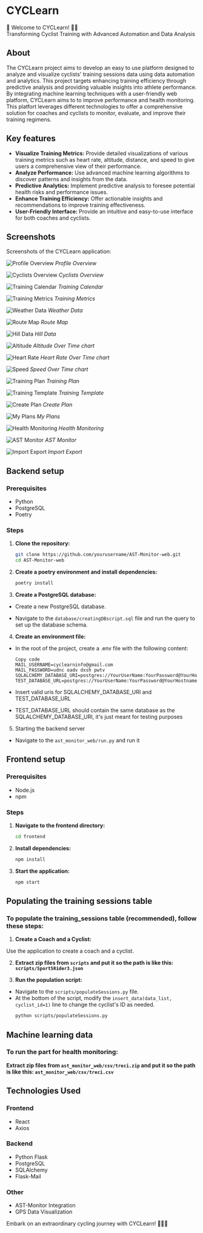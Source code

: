 # CYCLearn

🚴 Welcome to CYCLearn! 🚴‍♂️  
Transforming Cyclist Training with Advanced Automation and Data Analysis

## About

The CYCLearn project aims to develop an easy to use platform designed to analyze and visualize cyclists' training sessions data using data automation and analytics. This project targets enhancing training efficiency through predictive analysis and providing valuable insights into athlete performance. By integrating machine learning techniques with a user-friendly web platform, CYCLearn aims to to improve performance and health monitoring. This platfort leverages different technologies to offer a comprehensive solution for coaches and cyclists to monitor, evaluate, and improve their training regimens.
## Key features


- **Visualize Training Metrics:** Provide detailed visualizations of various training metrics such as heart rate, altitude, distance, and speed to give users a comprehensive view of their performance.
- **Analyze Performance:** Use advanced machine learning algorithms to discover patterns and insights from the data.
- **Predictive Analytics:** Implement predictive analysis to foresee potential health risks and performance issues.
- **Enhance Training Efficiency:** Offer actionable insights and recommendations to improve training effectiveness.
- **User-Friendly Interface:** Provide an intuitive and easy-to-use interface for both coaches and cyclists.


## Screenshots
Screenshots of the CYCLearn application:

![Profile Overview](frontendphotos/ProfileOverview.png)
*Profile Overview*

![Cyclists Overview](frontendphotos/CyclistsOverview.png)
*Cyclists Overview*

![Training Calendar](frontendphotos/TrainingCalender.png)
*Training Calendar*

![Training Metrics](frontendphotos/TrainingMetrics.png)
*Training Metrics*

![Weather Data](frontendphotos/WeatherData.PNG)
*Weather Data*

![Route Map](frontendphotos/RouteMap.png)
*Route Map*

![Hill Data](frontendphotos/HillData.png)
*Hill Data*

![Altitude](frontendphotos/Altitude.png)
*Altitude Over Time chart*

![Heart Rate](frontendphotos/HeartRate.PNG)
*Heart Rate Over Time chart*

![Speed](frontendphotos/Speed.PNG)
*Speed Over Time chart*

![Training Plan](frontendphotos/TrainingPlan.png)
*Training Plan*

![Training Template](frontendphotos/TrainingTemplate.png)
*Training Template*

![Create Plan](frontendphotos/CreatePlan.png)
*Create Plan*

![My Plans](frontendphotos/MyPlans.png)
*My Plans*

![Health Monitoring](frontendphotos/HealthMonitoring.png)
*Health Monitoring*

![AST Monitor](frontendphotos/ASTMonitor.png)
*AST Monitor*

![Import Export](frontendphotos/ImportExport.png)
*Import Export*


## Backend setup

### Prerequisites

- Python
- PostgreSQL
- Poetry

### Steps

1. **Clone the repository:**
   ```bash
   git clone https://github.com/yourusername/AST-Monitor-web.git
   cd AST-Monitor-web
2. **Create a poetry environment and install dependencies:**

   ```bash
   poetry install
3. **Create a PostgreSQL database:**

- Create a new PostgreSQL database.

- Navigate to the `database/creatingDBscript.sql` file and run the query to set up the database schema.

4. **Create an environment file:**

- In the root of the project, create a .env file with the following content:
   ```dotenv
   Copy code
   MAIL_USERNAME=cyclearninfo@gmail.com
   MAIL_PASSWORD=udnc oadv dxsh pwtv
   SQLALCHEMY_DATABASE_URI=postgres://YourUserName:YourPassword@YourHostname:YourPort/YourDatabaseName
   TEST_DATABASE_URL=postgres://YourUserName:YourPassword@YourHostname:YourPort/YourDatabaseName
  
- Insert valid uris for SQLALCHEMY_DATABASE_URI and TEST_DATABASE_URL

- TEST_DATABASE_URL should contain the same database as the SQLALCHEMY_DATABASE_URI, it's just meant for testing purposes

5. Starting the backend server
- Navigate to the `ast_monitor_web/run.py` and run it 

## Frontend setup

### Prerequisites
- Node.js
- npm

### Steps
1. **Navigate to the frontend directory:**

    ```bash
    cd frontend

2. **Install dependencies:**

    ```bash
    npm install

3. **Start the application:**

    ```bash
    npm start

## Populating the training sessions table

### To populate the training_sessions table (recommended), follow these steps:

1. **Create a Coach and a Cyclist:**


Use the application to create a coach and a cyclist.


2. **Extract zip files from `scripts` and put it so the path is like this: `scripts/Sport5Rider3.json`**

3. **Run the population script:**

- Navigate to the `scripts/populateSessions.py` file.
- At the bottom of the script, modify the `insert_data(data_list, cyclist_id=1)` line to change the cyclist's ID as needed.
   ```bash
   python scripts/populateSessions.py
  
## Machine learning data

### To run the part for health monitoring:

**Extract zip files from `ast_monitor_web/csv/treci.zip` and put it so the path is like this: `ast_monitor_web/csv/treci.csv`**



## Technologies Used
### Frontend
- React
- Axios

### Backend
- Python Flask
- PostgreSQL
- SQLAlchemy
- Flask-Mail
### Other
- AST-Monitor Integration
- GPS Data Visualization

Embark on an extraordinary cycling journey with CYCLearn! 🚴‍♂️🌟
